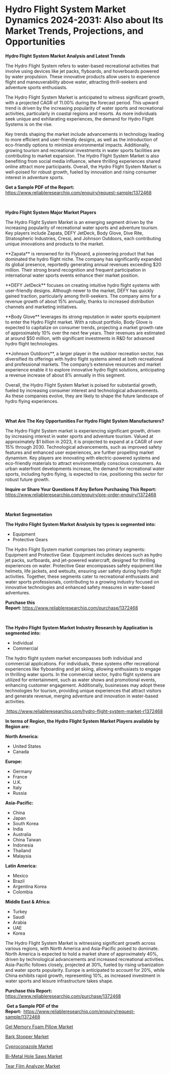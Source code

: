 <p><h1>Hydro Flight System Market Dynamics 2024-2031: Also about Its Market Trends, Projections, and Opportunities</h1></p><p><strong>Hydro Flight System Market Analysis and Latest Trends</strong></p>
<p><p>The Hydro Flight System refers to water-based recreational activities that involve using devices like jet packs, flyboards, and hoverboards powered by water propulsion. These innovative products allow users to experience flight and maneuverability above water, attracting thrill-seekers and adventure sports enthusiasts.</p><p>The Hydro Flight System Market is anticipated to witness significant growth, with a projected CAGR of 11.00% during the forecast period. This upward trend is driven by the increasing popularity of water sports and recreational activities, particularly in coastal regions and resorts. As more individuals seek unique and exhilarating experiences, the demand for Hydro Flight Systems is on the rise.</p><p>Key trends shaping the market include advancements in technology leading to more efficient and user-friendly designs, as well as the introduction of eco-friendly options to minimize environmental impacts. Additionally, growing tourism and recreational investments in water sports facilities are contributing to market expansion. The Hydro Flight System Market is also benefiting from social media influence, where thrilling experiences shared online attract more participants. Overall, the Hydro Flight System Market is well-poised for robust growth, fueled by innovation and rising consumer interest in adventure sports.</p></p>
<p><strong>Get a Sample PDF of the Report:&nbsp;</strong> <a href="https://www.reliableresearchiq.com/enquiry/request-sample/1372468?utm_campaign=104&utm_medium=2&utm_source=Github&utm_content=ia&utm_term=26122024&utm_id=hydro-flight-system">https://www.reliableresearchiq.com/enquiry/request-sample/1372468</a></p>
<p>&nbsp;</p>
<p><strong>Hydro Flight System Major Market Players</strong></p>
<p><p>The Hydro Flight System Market is an emerging segment driven by the increasing popularity of recreational water sports and adventure tourism. Key players include Zapata, DEFY JetDeck, Body Glove, Dive Rite, Stratospheric Industries, Cressi, and Johnson Outdoors, each contributing unique innovations and products to the market.</p><p>**Zapata** is renowned for its Flyboard, a pioneering product that has dominated the hydro flight niche. The company has significantly expanded its global presence, reportedly generating annual revenues exceeding $20 million. Their strong brand recognition and frequent participation in international water sports events enhance their market position.</p><p>**DEFY JetDeck** focuses on creating intuitive hydro flight systems with user-friendly designs. Although newer to the market, DEFY has quickly gained traction, particularly among thrill-seekers. The company aims for a revenue growth of about 15% annually, thanks to increased distribution channels and marketing initiatives.</p><p>**Body Glove** leverages its strong reputation in water sports equipment to enter the Hydro Flight market. With a robust portfolio, Body Glove is expected to capitalize on consumer trends, projecting a market growth rate of approximately 10% over the next few years. Their revenues are estimated at around $50 million, with significant investments in R&D for advanced hydro flight technologies.</p><p>**Johnson Outdoors**, a larger player in the outdoor recreation sector, has diversified its offerings with hydro flight systems aimed at both recreational and professional markets. The company’s extensive resources and market experience enable it to explore innovative hydro flight solutions, anticipating a revenue increase of about 8% annually in this segment.</p><p>Overall, the Hydro Flight System Market is poised for substantial growth, fueled by increasing consumer interest and technological advancements. As these companies evolve, they are likely to shape the future landscape of hydro flying experiences.</p></p>
<p>&nbsp;</p>
<p><strong>What Are The Key Opportunities For Hydro Flight System Manufacturers?</strong></p>
<p><p>The Hydro Flight System market is experiencing significant growth, driven by increasing interest in water sports and adventure tourism. Valued at approximately $1 billion in 2023, it is projected to expand at a CAGR of over 15% through 2030. Technological advancements, such as improved safety features and enhanced user experiences, are further propelling market dynamism. Key players are innovating with electric-powered systems and eco-friendly materials to attract environmentally conscious consumers. As urban waterfront developments increase, the demand for recreational water sports, including hydro flying, is expected to rise, positioning this sector for robust future growth.</p></p>
<p><strong>Inquire or Share Your Questions If Any Before Purchasing This Report:</strong> <a href="https://www.reliableresearchiq.com/enquiry/pre-order-enquiry/1372468?utm_campaign=104&utm_medium=2&utm_source=Github&utm_content=ia&utm_term=26122024&utm_id=hydro-flight-system">https://www.reliableresearchiq.com/enquiry/pre-order-enquiry/1372468</a></p>
<p>&nbsp;</p>
<p><strong>Market Segmentation</strong></p>
<p><strong>The Hydro Flight System Market Analysis by types is segmented into:</strong></p>
<p><ul><li>Equipment</li><li>Protective Gears</li></ul></p>
<p><p>The Hydro Flight System market comprises two primary segments: Equipment and Protective Gear. Equipment includes devices such as hydro jet packs, surfboards, and jet-powered watercraft, designed for thrilling experiences on water. Protective Gear encompasses safety equipment like helmets, life jackets, and wetsuits, ensuring user safety during hydro flight activities. Together, these segments cater to recreational enthusiasts and water sports professionals, contributing to a growing industry focused on innovative technologies and enhanced safety measures in water-based adventures.</p></p>
<p><strong>Purchase this Report:&nbsp;</strong><a href="https://www.reliableresearchiq.com/purchase/1372468?utm_campaign=104&utm_medium=2&utm_source=Github&utm_content=ia&utm_term=26122024&utm_id=hydro-flight-system">https://www.reliableresearchiq.com/purchase/1372468</a></p>
<p>&nbsp;</p>
<p><strong>The Hydro Flight System Market Industry Research by Application is segmented into:</strong></p>
<p><ul><li>Individual</li><li>Commercial</li></ul></p>
<p><p>The hydro flight system market encompasses both individual and commercial applications. For individuals, these systems offer recreational experiences like flyboarding and jet skiing, allowing enthusiasts to engage in thrilling water sports. In the commercial sector, hydro flight systems are utilized for entertainment, such as water shows and promotional events, enhancing customer engagement. Additionally, businesses may adopt these technologies for tourism, providing unique experiences that attract visitors and generate revenue, merging adventure and innovation in water-based activities.</p></p>
<p><a href="https://www.reliableresearchiq.com/hydro-flight-system-market-r1372468?utm_campaign=104&utm_medium=2&utm_source=Github&utm_content=ia&utm_term=26122024&utm_id=hydro-flight-system">&nbsp;https://www.reliableresearchiq.com/hydro-flight-system-market-r1372468</a></p>
<p><strong>In terms of Region, the Hydro Flight System Market Players available by Region are:</strong></p>
<p>
    <p> <strong> North America: </strong>
        <ul>
            <li>United States</li>
            <li>Canada</li>
        </ul>
        </p> 
    <p> <strong> Europe: </strong>
        <ul>
            <li>Germany</li>
            <li>France</li>
            <li>U.K.</li>
            <li>Italy</li>
            <li>Russia</li>
        </ul>
        </p> 
    <p> <strong> Asia-Pacific: </strong>
        <ul>
            <li>China</li>
            <li>Japan</li>
            <li>South Korea</li>
            <li>India</li>
            <li>Australia</li>
            <li>China Taiwan</li>
            <li>Indonesia</li>
            <li>Thailand</li>
            <li>Malaysia</li>
        </ul>
        </p> 
    <p> <strong> Latin America: </strong>
        <ul>
            <li>Mexico</li>
            <li>Brazil</li>
            <li>Argentina Korea</li>
            <li>Colombia</li>
        </ul>
        </p> 
    <p> <strong> Middle East & Africa: </strong>
        <ul>
            <li>Turkey</li>
            <li>Saudi</li>
            <li>Arabia</li>
            <li>UAE</li>
            <li>Korea</li>
        </ul>
    </p>
    </p>
<p><p>The Hydro Flight System Market is witnessing significant growth across various regions, with North America and Asia-Pacific poised to dominate. North America is expected to hold a market share of approximately 40%, driven by technological advancements and increased recreational activities. Asia-Pacific follows closely, projected at 30%, fueled by rising urbanization and water sports popularity. Europe is anticipated to account for 20%, while China exhibits rapid growth, representing 10%, as increased investment in water sports and leisure infrastructure takes shape.</p></p>
<p><strong>Purchase this Report: </strong><a href="https://www.reliableresearchiq.com/purchase/1372468?utm_campaign=104&utm_medium=2&utm_source=Github&utm_content=ia&utm_term=26122024&utm_id=hydro-flight-system">https://www.reliableresearchiq.com/purchase/1372468</a></p>
<p>&nbsp;<strong>Get a Sample PDF of the Report:&nbsp;&nbsp;</strong><a href="https://www.reliableresearchiq.com/enquiry/request-sample/1372468?utm_campaign=104&utm_medium=2&utm_source=Github&utm_content=ia&utm_term=26122024&utm_id=hydro-flight-system">https://www.reliableresearchiq.com/enquiry/request-sample/1372468</a></p>
<p><strong></strong></p>
<p><p><a href="https://www.linkedin.com/pulse/gel-memory-foam-pillow-market-penetration-strategies-untapped-3tkif?utm_campaign=104&utm_medium=2&utm_source=Github&utm_content=ia&utm_term=26122024&utm_id=hydro-flight-system">Gel Memory Foam Pillow Market</a></p><p><a href="https://www.linkedin.com/pulse/bark-stopper-market-trends-drivers-forecasted-cagr-6-2024-2031-oihif?utm_campaign=104&utm_medium=2&utm_source=Github&utm_content=ia&utm_term=26122024&utm_id=hydro-flight-system">Bark Stopper Market</a></p><p><a href="https://www.linkedin.com/pulse/c-glance-reports-anmec?utm_campaign=104&utm_medium=2&utm_source=Github&utm_content=ia&utm_term=26122024&utm_id=hydro-flight-system">Cyproconazole Market</a></p><p><a href="https://github.com/chaturberville8181/Market-Research-Report-List-1/blob/main/bi-metal-hole-saws-market.md?utm_campaign=104&utm_medium=2&utm_source=Github&utm_content=ia&utm_term=26122024&utm_id=hydro-flight-system">Bi-Metal Hole Saws Market</a></p><p><a href="https://github.com/carendesrochers299/Market-Research-Report-List-1/blob/main/tear-film-analyzer-market.md?utm_campaign=104&utm_medium=2&utm_source=Github&utm_content=ia&utm_term=26122024&utm_id=hydro-flight-system">Tear Film Analyzer Market</a></p></p>